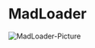 # MadLoader
![MadLoader-Picture](https://madloader.bymynix.xyz/assets/images/MadLoader-Picture.png)
